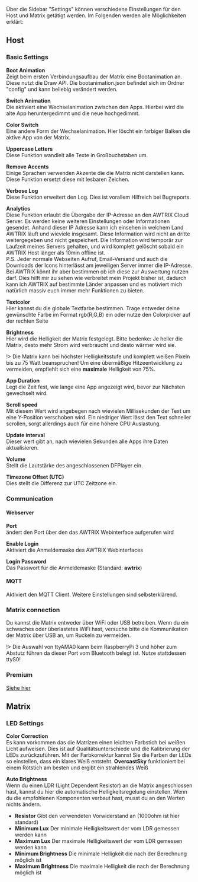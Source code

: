 Über die Sidebar "Settings" können verschiedene Einstellungen für den Host und Matrix getätigt werden. Im Folgenden werden alle Möglichkeiten erklärt:

## Host

### Basic Settings

**Boot Animation**  
Zeigt beim ersten Verbindungsaufbau der Matrix eine Bootanimation an.
Diese nutzt die Draw API. Die bootanimation.json befindet sich im Ordner "config" und kann beliebig verändert werden.

**Switch Animation**  
Die aktiviert eine Wechselanimation zwischen den Apps. Hierbei wird die alte App heruntergedimmt und die neue hochgedimmt.

**Color Switch**  
Eine andere Form der Wechselanimation. Hier löscht ein farbiger Balken die aktive App von der Matrix.

**Uppercase Letters**  
Diese Funktion wandlelt alle Texte in Großbuchstaben um.

**Remove Accents**  
Einige Sprachen verwenden Akzente die die Matrix nicht darstellen kann. Diese Funktion ersetzt diese mit lesbaren Zeichen.

**Verbose Log**  
Diese Funktion erweitert den Log. Dies ist vorallem Hilfreich bei Bugreports.

**Analytics**  
Diese Funktion erlaubt die Übergabe der IP-Adresse an den AWTRIX Cloud Server. Es werden keine weiteren Einstellungen oder Informationen gesendet.
Anhand dieser IP Adresse kann ich einsehen in welchem Land AWTRIX läuft und wieviele insgesamt. Diese Information wird nicht an dritte weitergegeben und nicht gespeichert.
Die Information wird temporär zur Laufzeit meines Servers gehalten, und wird komplett gelöscht sobald ein AWTRIX Host länger als 10min offline ist.  
P.S. Jeder normale Webseiten Aufruf, Email-Versand und auch die Downloads der Icons hinterlässt am jeweiligen Server immer die IP-Adresse. Bei AWTRIX könnt ihr aber bestimmen ob ich diese zur Auswertung nutzen darf. Dies hilft mir zu sehen wie verbreitet mein Projekt bisher ist, dadurch kann ich AWTRIX auf bestimmte Länder anpassen und es motiviert mich natürlich massiv euch immer mehr Funktionen zu bieten.

**Textcolor**  
Hier kannst du die globale Textfarbe bestimmen.
Trage entweder deine gewünschte Farbe im Format rgb(R,G,B) ein oder nutze den Colorpicker auf der rechten Seite

**Brightness**  
Hier wird die Helligkeit der Matrix festgelegt. Bitte bedenke: Je heller die Matrix, desto mehr Strom wird verbraucht und desto wärmer wird sie.

!> Die Matrix kann bei höchster Helligkeitsstufe und komplett weißen Pixeln bis zu 75 Watt beanspruchen! Um eine übermäßige Hitzeentwicklung zu vermeiden, empfiehlt sich eine **maximale** Helligkeit von 75%.

**App Duration**  
Legt die Zeit fest, wie lange eine App angezeigt wird, bevor zur Nächsten gewechselt wird.

**Scroll speed**  
Mit diesem Wert wird angebegen nach wievielen Millisekunden der Text um eine Y-Position verschoben wird. Ein niedriger Wert lässt den Text schneller scrollen, sorgt allerdings auch für eine höhere CPU Auslastung.

**Update interval**  
Dieser wert gibt an, nach wievielen Sekunden alle Apps ihre Daten aktualisieren.

**Volume**  
Stellt die Lautstärke des angeschlossenen DFPlayer ein.

**Timezone Offset (UTC)**  
Dies stellt die Differenz zur UTC Zeitzone ein.

### Communication

#### Webserver

**Port**  
ändert den Port über den das AWTRIX Webinterface aufgerufen wird

**Enable Login**  
Aktiviert die Anmeldemaske des AWTRIX Webinterfaces

**Login Password**  
Das Passwort für die Anmeldemaske (Standard: **awtrix**)

#### MQTT

Aktiviert den MQTT Client. Weitere Einstellungen sind selbsterklärend.

### Matrix connection

Du kannst die Matrix entweder über WiFi oder USB betreiben. Wenn du ein schwaches oder überlastetes WiFi hast, versuche bitte die Kommunikation der Matrix über USB an, um Ruckeln zu vermeiden.

!> Die Auswahl von ttyAMA0 kann beim RaspberryPi 3 und höher zum Abstutz führen da dieser Port vom Bluetooth belegt ist. Nutze stattdessen ttyS0!

### Premium

[Siehe hier](de-de/premium.md)

## Matrix

### LED Settings

**Color Correction**  
Es kann vorkommen das die Matrizen einen leichten Farbstich bei weißen Licht aufweisen. Dies ist auf Qualitätsunterschiede und die Kalibrierung der LEDs zurückzuführen.
Mit der Farbkorrektur kannst Sie die Farben der LEDs so einstellen, dass ein klares Weiß entsteht. **OvercastSky** funktioniert bei einem Rotstich am besten und ergibt ein strahlendes Weiß

**Auto Brightness**  
Wenn du einen LDR (Light Dependent Resistor) an die Matrix angeschlossen hast, kannst du hier die automatische Helligkeitsregelung einstellen. Wenn du die empfohlenen Komponenten verbaut hast, musst du an den Werten nichts ändern.

- **Resistor**
  Gibt den verwendeten Vorwiderstand an (1000ohm ist hier standard)
- **Minimum Lux**
  Der minimale Helligkeitswert der vom LDR gemessen werden kann
- **Maximum Lux**
  Der maximale Helligkeitswert der vom LDR gemessen werden kann
- **Minimum Brightness**
  Die minimale Helligkeit die nach der Berechnung möglich ist
- **Maximum Brightness**
  Die maximale Helligkeit die nach der Berechnung möglich ist
